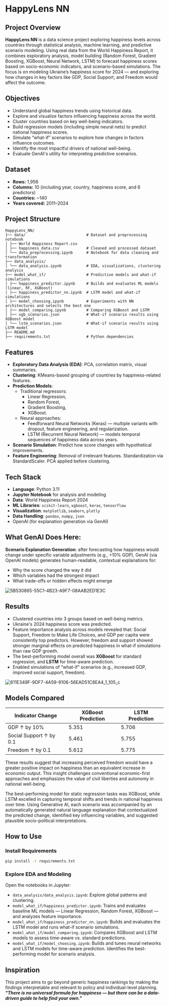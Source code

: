 
# HappyLens NN

## Project Overview

**HappyLens NN** is a data science project exploring happiness levels across countries through statistical analysis, machine learning, and predictive scenario modeling. Using real data from the World Happiness Report, it combines exploratory analysis, model building (Random Forest, Gradient Boosting, XGBoost, Neural Network, LSTM) to forecast happiness scores based on socio-economic indicators, and scenario-based simulations. The focus is on modeling Ukraine’s happiness score for 2024 — and exploring how changes in key factors like GDP, Social Support, and Freedom would affect the outcome.


## Objectives

- Understand global happiness trends using historical data.
- Explore and visualize factors influencing happiness across the world.
- Cluster countries based on key well-being indicators.
- Build regression models (including simple neural nets) to predict national happiness scores.
- Simulate “what-if” scenarios to explore how changes in factors influence outcomes.
- Identify the most impactful drivers of national well-being.
- Evaluate GenAI's utility for interpreting predictive scenarios.


## Dataset

- **Rows:** 1,956  
- **Columns:** 10 (including year, country, happiness score, and 6 predictors)  
- **Countries:** ~140  
- **Years covered:** 2011–2024  

## Project Structure

```
HappyLens_NN/
├── data/                           # Dataset and preprocessing notebook
│ ├── World Happiness Report.csv
│ ├── happiness_data.csv            # Cleaned and processed dataset
│ └── data_preprocessing.ipynb      # Notebook for data cleaning and transformation
├── data_analysis/                  
│ └── data_analysis.ipynb           # EDA, visualizations, clustering analysis
├── model_what_if/                  # Predictive models and what-if simulations
│ ├── happiness_predictor.ipynb     # Builds and evaluates ML models (linear, RF, XGBoost)
│ ├── happiness_predictor_nn.ipynb  # LSTM model and what-if simulations
│ ├── model_choosing.ipynb          # Experiments with NN architectures and selects the best one
│ ├── model_comparing.ipynb         # Comparing XGBoost and LSTM
│ ├── xgb_scenarios.json            # What-if scenario results using XGBoost model
│ └── lstm_scenarios.json           # What-if scenario results using LSTM model
├── README.md
├── requirements.txt                # Python dependencies
```


## Features

- **Exploratory Data Analysis (EDA)**: PCA, correlation matrix, visual summaries.
- **Clustering**: KMeans-based grouping of countries by happiness-related features.
- **Prediction Models**:
  - Traditional regressors:
    - Linear Regression,
    - Random Forest,
    - Gradient Boosting,
    - XGBoost.
  - Neural approaches:
    - Feedforward Neural Networks (Keras) — multiple variants with dropout, feature engineering, and regularization.
    - LSTM (Recurrent Neural Network) — models temporal sequences of happiness data across years.
- **Scenario Simulation**: Predict how score changes with hypothetical improvements.
- **Feature Engineering**: Removal of irrelevant features. Standardization via StandardScaler. PCA applied before clustering.


## Tech Stack

- **Language**: Python 3.11
- **Jupyter Notebook** for analysis and modeling
- **Data**: World Happiness Report 2024
- **ML Libraries**: `scikit-learn`, `xgboost`, `keras`, `tensorflow`
- **Visualization**: `matplotlib`, `seaborn`, `plotly`
- **Data Handling**: `pandas`, `numpy`, `json`
- OpenAI (for explanation generation via GenAI)


## What GenAI Does Here:

**Scenario Explanation Generation**: after forecasting how happiness would change under specific variable adjustments (e.g., +10% GDP), GenAI (via OpenAI models) generates human-readable, contextual explanations for:
- Why the score changed the way it did
- Which variables had the strongest impact
- What trade-offs or hidden effects might emerge
  
![5B530865-55C1-4B23-A9F7-08AAB2ED1E3C](https://github.com/user-attachments/assets/00d6cc93-4811-436d-87a0-2f51fafe2a42)

## Results

- Clustered countries into 3 groups based on well-being metrics.
- Ukraine's 2024 happiness score was predicted.
- Feature importance analysis across models revealed that:
Social Support, Freedom to Make Life Choices, and GDP per capita were consistently top predictors. However, freedom and support showed stronger marginal effects on predicted happiness in what-if simulations than raw GDP growth.
- The best-performing model overall was **XGBoost** for standard regression, and **LSTM** for time-aware prediction.
- Enabled simulations of “what-if” scenarios (e.g., increased GDP, improved social support, freedom).

![611E349F-9DF7-4A59-9106-56EAD51C8EA4_1_105_c](https://github.com/user-attachments/assets/f006abd3-b9fe-4591-9e76-2d1047d9dccc)

## Models Compared

| Indicator Change         | XGBoost Prediction | LSTM Prediction |
|--------------------------|--------------------|-----------------|
| GDP ↑ by 10%             | 5.351              | 5.706           |
| Social Support ↑ by 0.1  | 5.461              | 5.755           |
| Freedom ↑ by 0.1         | 5.612              | 5.775           |

These results suggest that increasing perceived freedom would have a greater positive impact on happiness than an equivalent increase in economic output. This insight challenges conventional economic-first approaches and emphasizes the value of civil liberties and autonomy in national well-being.

The best-performing model for static regression tasks was XGBoost, while LSTM excelled in capturing temporal shifts and trends in national happiness over time.
Using Generative AI, each scenario was accompanied by an automatically generated natural language explanation that contextualized the predicted change, identified key influencing variables, and suggested plausible socio-political interpretations. 
              
                         
## How to Use

### Install Requirements

```bash
pip install -r requirements.txt
```

### Explore EDA and Modeling

Open the notebooks in Jupyter:

- `data_analysis/data_analysis.ipynb`: Explore global patterns and clustering.
- `model_what_if/happiness_predictor.ipynb`: Trains and evaluates baseline ML models — Linear Regression, Random Forest, XGBoost — and analyzes feature importance.
- `model_what_if/happiness_predictor_nn.ipynb`: Builds and evaluates the LSTM model and runs what-if scenario simulations.
- `model_what_if/model_comparing.ipynb`: Compares XGBoost and LSTM models to assess time-aware vs. standard predictions.
- `model_what_if/model_choosing.ipynb`: Builds and tunes neural networks and LSTM models for time-aware prediction. Identifies the best-performing model for scenario analysis.

## Inspiration

This project aims to go beyond generic happiness rankings by making the findings interpretable and relevant to policy and individual-level planning.
	***"There is no universal formula for happiness — but there can be a data-driven guide to help find your own."***


